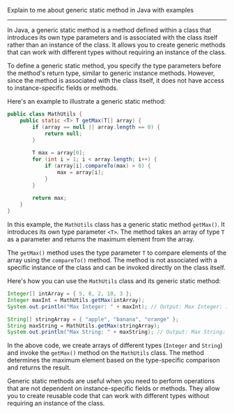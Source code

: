 Explain to me about generic static method in Java with examples
___

In Java, a generic static method is a method defined within a class that introduces its own type parameters and is associated with the class itself rather than an instance of the class. It allows you to create generic methods that can work with different types without requiring an instance of the class.

To define a generic static method, you specify the type parameters before the method's return type, similar to generic instance methods. However, since the method is associated with the class itself, it does not have access to instance-specific fields or methods.

Here's an example to illustrate a generic static method:

```java
public class MathUtils {
    public static <T> T getMax(T[] array) {
        if (array == null || array.length == 0) {
            return null;
        }
        
        T max = array[0];
        for (int i = 1; i < array.length; i++) {
            if (array[i].compareTo(max) > 0) {
                max = array[i];
            }
        }
        
        return max;
    }
}
```

In this example, the `MathUtils` class has a generic static method `getMax()`. It introduces its own type parameter `<T>`. The method takes an array of type `T` as a parameter and returns the maximum element from the array.

The `getMax()` method uses the type parameter `T` to compare elements of the array using the `compareTo()` method. The method is not associated with a specific instance of the class and can be invoked directly on the class itself.

Here's how you can use the `MathUtils` class and its generic static method:

```java
Integer[] intArray = { 5, 8, 2, 10, 3 };
Integer maxInt = MathUtils.getMax(intArray);
System.out.println("Max Integer: " + maxInt); // Output: Max Integer: 10

String[] stringArray = { "apple", "banana", "orange" };
String maxString = MathUtils.getMax(stringArray);
System.out.println("Max String: " + maxString); // Output: Max String: orange
```

In the above code, we create arrays of different types (`Integer` and `String`) and invoke the `getMax()` method on the `MathUtils` class. The method determines the maximum element based on the type-specific comparison and returns the result.

Generic static methods are useful when you need to perform operations that are not dependent on instance-specific fields or methods. They allow you to create reusable code that can work with different types without requiring an instance of the class.